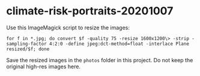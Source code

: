 # climate-risk-portraits-20201007

Use this ImageMagick script to resize the images:

```
for f in *.jpg; do convert $f -quality 75 -resize 1600x1200\> -strip -sampling-factor 4:2:0 -define jpeg:dct-method=float -interlace Plane resized/$f; done
```

Save the resized images in the `photos` folder in this project. Do not keep the original high-res images here.
